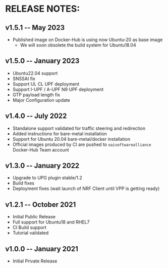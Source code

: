 # RELEASE NOTES: #

## v1.5.1 -- May 2023 ##

* Published image on Docker-Hub is using now Ubuntu-20 as base image
  * We will soon obsolete the build system for Ubuntu18.04

## v1.5.0 -- January 2023 ##

* Ubuntu22.04 support
* SNSSAI fix
* Support UL CL UPF deployment
* Support I-UPF / A-UPF N9 UPF deployment
* GTP payload length fix
* Major Configuration update

## v1.4.0 -- July 2022 ##

* Standalone support validated for traffic steering and redirection
* Added instructions for bare-metal installation
* Support for Ubuntu 20.04 bare-metal/docker installation
* Official images produced by CI are pushed to `oaisoftwarealliance` Docker-Hub Team account

## v1.3.0 -- January 2022 ##

* Upgrade to UPG plugin stable/1.2
* Build fixes
* Deployment fixes (wait launch of NRF Client until VPP is getting ready)

## v1.2.1 -- October 2021 ##

* Initial Public Release
* Full support for Ubuntu18 and RHEL7
* CI Build support
* Tutorial validated

## v1.0.0 -- January 2021 ##

* Initial Private Release

